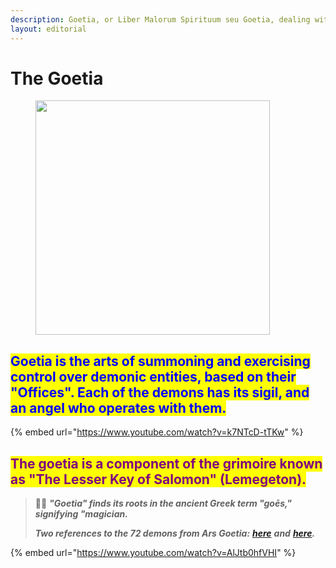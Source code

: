 ```yaml
---
description: Goetia, or Liber Malorum Spirituum seu Goetia, dealing with 72+ demons
layout: editorial
---
```


# The Goetia

<figure><img src="../../../../../../../../../.gitbook/assets/pexels-btgl-♡-9375236.jpg" alt="" width="375"><figcaption></figcaption></figure>

## <mark style="color:blue;">Goetia is the arts of summoning and exercising control over demonic entities, based on their "Offices". Each of the demons has its sigil, and an angel who operates with them.</mark>

{% embed url="https://www.youtube.com/watch?v=k7NTcD-tTKw" %}

## <mark style="color:purple;">The goetia is a component of the grimoire known as "The Lesser Key of  Salomon" (Lemegeton).</mark>



> ☝🏽 _**"Goetia" finds its roots in the ancient Greek term "goēs," signifying "magician.**_&#x20;
>
> _**Two references to the 72 demons from Ars Goetia:**_ [_**here**_](https://darktemples.com/72-demons-solomons-ars-goetia/) _**and**_ [_**here**_](https://en.wikipedia.org/wiki/List_of_demons_in_the_Ars_Goetia)_**.**_

{% embed url="https://www.youtube.com/watch?v=AlJtb0hfVHI" %}
